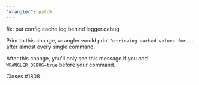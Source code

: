 ```yaml
---
"wrangler": patch
---
```


fix: put config cache log behind logger.debug

Prior to this change, wrangler would print `Retrieving cached values for...` after almost every single command.

After this change, you'll only see this message if you add `WRANGLER_DEBUG=true` before your command.

Closes #1808
